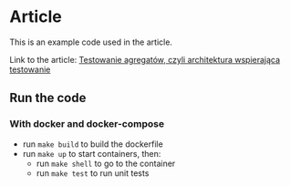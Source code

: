 # Article

This is an example code used in the article.

Link to the article: [Testowanie agregatów, czyli architektura wspierająca testowanie](http://devkick.pl)

## Run the code
### With docker and docker-compose

* run `make build` to build the dockerfile
* run `make up` to start containers, then:
    * run `make shell` to go to the container
    * run `make test` to run unit tests
